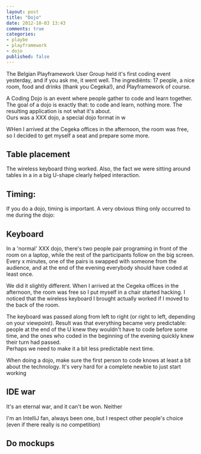 ```yaml
---
layout: post
title: "Dojo"
date: 2012-10-03 13:43
comments: true
categories:
- playbe
- playframework
- dojo
published: false 
---
```


The  Belgian Playframework User Group held it's first coding event yesterday, and if you ask me, it went well. The ingrediënts: 17 people, a nice room, food and drinks (thank you Cegeka!), and Playframework of course.    

<!-- more -->

A Coding Dojo is an event where people gather to code and learn together. The goal of a dojo is exactly that: to code and learn, nothing more. The resulting application is not what it's about.   
Ours was a XXX dojo, a special dojo format in w
 




WHen I arrived at the Cegeka offices in the afternoon, the room was free, so I decided to get myself a seat and prepare some more.  

Table placement
--------------------

The wireless keyboard thing worked. Also, the fact we were sitting around tables in a in a big U-shape clearly helped interaction. 

Timing: 
-----------
If you do a dojo, timing is important. A very obvious thing only occurred to me during the dojo: 


Keyboard
-------------
In a 'normal' XXX dojo, there's two people pair programing in front of the room on a laptop, while the rest of the participants follow on the big screen. Every x minutes, one of the pairs is swapped with someone from the audience, and at the end of the evening everybody should have coded at least once. 
 
We did it slightly different. When I arrived at the Cegeka offices in the afternoon, the room was free so I put myself in a chair started hacking. I noticed that the wireless keyboard I brought actually worked if I moved to the back of the room. 

The keyboard was passed along from left to right (or right to left, depending on your viewpoint). Result was that everything became very predictable: people at the end of the U knew they wouldn't have to code before some time, and the ones who coded in the beginning of the evening quickly knew their turn had passed.    
Perhaps we need to make it a bit less predictable next time. 

When doing a dojo, make sure the first person to code knows at least a bit about the technology. It's very hard for a complete newbie to just start working

IDE war
-------
It's an eternal war, and it can't be won.
Neither 

I'm an IntelliJ fan, always been one, but I respect other people's choice (even if there really is no competition)


Do mockups
-----------
